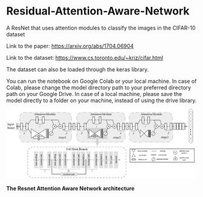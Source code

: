 # Residual-Attention-Aware-Network
A ResNet that uses attention modules to classify the images in the CIFAR-10 dataset

Link to the paper: https://arxiv.org/abs/1704.06904

Link to the dataset: https://www.cs.toronto.edu/~kriz/cifar.html

The dataset can also be loaded through the keras library.

You can run the notebook on Google Colab or your local machine. In case of Colab, please change the model directory path to your preferred directory path on your Google Drive. In case of a local machine, please save the model directly to a folder on your machine, instead of using the drive library.




![The Resnet Attention Aware Network architecture](https://github.com/Piyushdharkar/Residual-Attention-Aware-Network/blob/master/image.png?raw=true)

<strong>The Resnet Attention Aware Network architecture</strong>
